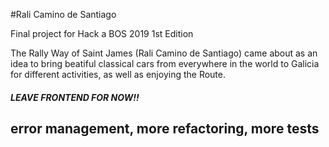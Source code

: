 #Rali Camino de Santiago

Final project for Hack a BOS 2019 1st Edition

The Rally Way of Saint James (Rali Camino de Santiago) came about as an idea to bring beatiful classical cars from everywhere in the world to Galicia for different activities, as well as enjoying the Route. 

##### LEAVE FRONTEND FOR NOW!!
## error management, more refactoring, more tests 
